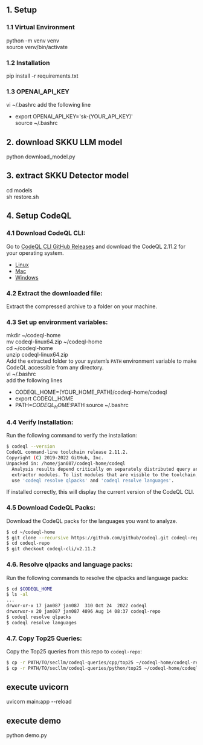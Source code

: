 ## 1. Setup
### 1.1 Virtual Environment
python -m venv venv<br>
source venv/bin/activate

### 1.2 Installation
pip install -r requirements.txt

### 1.3 OPENAI_API_KEY
vi ~/.bashrc
add the following line
- export OPENAI_API_KEY='sk-(YOUR_API_KEY)'<br>
source ~/.bashrc

## 2. download SKKU LLM model
python download_model.py

## 3. extract SKKU Detector model
cd models<br>
sh restore.sh

## 4. Setup CodeQL
### 4.1  **Download CodeQL CLI**:
  Go to [CodeQL CLI GitHub Releases](https://github.com/github/codeql-cli-binaries/releases) and download the CodeQL 2.11.2 for your operating system.
  - [Linux](https://github.com/github/codeql-cli-binaries/releases/download/v2.11.2/codeql-linux64.zip)
  - [Mac](https://github.com/github/codeql-cli-binaries/releases/download/v2.11.2/codeql-osx64.zip)
  - [Windows](https://github.com/github/codeql-cli-binaries/releases/download/v2.11.2/codeql-win64.zip)

### 4.2 **Extract the downloaded file**:
  Extract the compressed archive to a folder on your machine.

### 4.3 **Set up environment variables**:
mkdir ~/codeql-home<br>
mv codeql-linux64.zip ~/codeql-home<br>
cd ~/codeql-home<br>
unzip codeql-linux64.zip<br>
Add the extracted folder to your system’s `PATH` environment variable to make CodeQL accessible from any directory.<br>
vi ~/.bashrc<br>
add the following lines
- CODEQL_HOME=(YOUR_HOME_PATH)/codeql-home/codeql
- export CODEQL_HOME
- PATH=$CODEQL_HOME:$PATH
source ~/.bashrc


### 4.4 **Verify Installation**:
  Run the following command to verify the installation:

  ```bash
  $ codeql --version
  CodeQL command-line toolchain release 2.11.2.
  Copyright (C) 2019-2022 GitHub, Inc.
  Unpacked in: /home/jan087/codeql-home/codeql
    Analysis results depend critically on separately distributed query and
    extractor modules. To list modules that are visible to the toolchain,
    use 'codeql resolve qlpacks' and 'codeql resolve languages'.
  ```

  If installed correctly, this will display the current version of the CodeQL CLI.

### 4.5 **Download CodeQL Packs**:
  Download the CodeQL packs for the languages you want to analyze.

  ```bash
  $ cd ~/codeql-home
  $ git clone --recursive https://github.com/github/codeql.git codeql-repo
  $ cd codeql-repo
  $ git checkout codeql-cli/v2.11.2
  ```

### 4.6. **Resolve qlpacks and language packs**:
  Run the following commands to resolve the qlpacks and language packs:

  ```bash
  $ cd $CODEQL_HOME
  $ ls -al
  ...
  drwxr-xr-x 17 jan087 jan087  310 Oct 24  2022 codeql
  drwxrwxr-x 20 jan087 jan087 4096 Aug 14 08:37 codeql-repo
  $ codeql resolve qlpacks
  $ codeql resolve languages
  ```

### 4.7. **Copy Top25 Queries**:
  Copy the Top25 queries from this repo to `codeql-repo`:

  ```bash
  $ cp -r PATH/TO/secllm/codeql-queries/cpp/top25 ~/codeql-home/codeql-repo/cpp/ql/src/
  $ cp -r PATH/TO/secllm/codeql-queries/python/top25 ~/codeql-home/codeql-repo/python/ql/src/
  ```

## execute uvicorn
uvicorn main:app --reload

## execute demo
python demo.py

